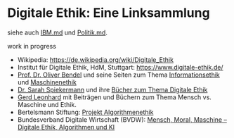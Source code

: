 # Digitale Ethik: Eine Linksammlung
siehe auch [IBM.md](IBM.md) und [Politik.md](Politik.md).

work in progress

* Wikipedia: https://de.wikipedia.org/wiki/Digitale_Ethik
* Institut für Digitale Ethik, HdM, Stuttgart: https://www.digitale-ethik.de/
* [Prof. Dr. Oliver Bendel](http://www.oliverbendel.net/) und seine Seiten zum Thema [Informationsethik](http://www.informationsethik.net/) und [Maschinenethik](http://www.maschinenethik.net/)
* [Dr. Sarah Spiekermann](https://www.sarahspiekermann.com/de/) und ihre [Bücher zum Thema Digitale Ethik](https://www.sarahspiekermann.com/de/autorin-de/#digital-ethics)
* [Gerd Leonhard](https://www.gerdleonhard.de/) mit Beiträgen und Büchern zum Thema Mensch vs. Maschine und Ethik.
* Bertelsmann Stiftung: [Projekt Algorithmenethik](https://algorithmenethik.de/projekt/)
* Bundesverband Digitale Wirtschaft (BVDW): [Mensch, Moral, Maschine – Digitale Ethik, Algorithmen und KI](https://www.bvdw.org/fileadmin/bvdw/upload/dokumente/BVDW_Digitale_Ethik.pdf)